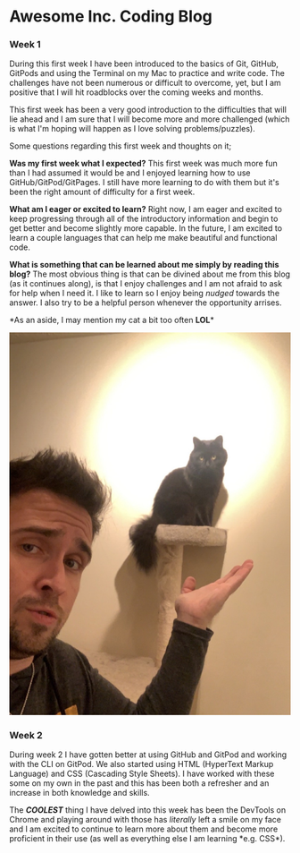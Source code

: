 # Awesome Inc. Coding Blog

### Week 1

During this first week I have been introduced to the basics of Git, GitHub, GitPods and using the Terminal on my Mac to practice and write code. The challenges have not been numerous or difficult to overcome, yet, but I am positive that I will hit roadblocks over the coming weeks and months.

This first week has been a very good introduction to the difficulties that will lie ahead and I am sure that I will become more and more challenged (which is what I'm hoping will happen as I love solving problems/puzzles). 

Some questions regarding this first week and thoughts on it;

**Was my first week what I expected?**
    This first week was much more fun than I had assumed it would be and I enjoyed learning how to use GitHub/GitPod/GitPages. I still have more learning to do with them but it's been the right amount of difficulty for a first week.

**What am I eager or excited to learn?**
    Right now, I am eager and excited to keep progressing through all of the introductory information and begin to get better and become slightly more capable. In the future, I am excited to learn a couple languages that can help me make beautiful and functional code.    

**What is something that can be learned about me simply by reading this blog?**
    The most obvious thing is that can be divined about me from this blog (as it continues along), is that I enjoy challenges and I am not afraid to ask for help when I need it. 
    I like to learn so I enjoy being *nudged* towards the answer. I also try to be a helpful person whenever the opportunity arrises.

\*As an aside, I may mention my cat a bit too often __LOL__\*

![Vader Pic](Cat_pic.JPG "My coding partner")



### Week 2

During week 2 I have gotten better at using GitHub and GitPod and working with the CLI on GitPod. We also started using HTML (HyperText Markup Language) and CSS (Cascading Style Sheets). I have worked with these some on my own in the past and this has been both a refresher and an increase in both knowledge and skills. 

The *__COOLEST__* thing I have delved into this week has been the DevTools on Chrome and playing around with those has _literally_ left a smile on my face and I am excited to continue to learn more about them and become more proficient in their use (as well as everything else I am learning \*e.g. CSS\*).